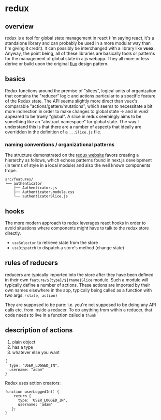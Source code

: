 # redux


## overview

redux is a tool for global state management in react (I'm saying react, it's a
standalone library and can probably be used in a more modular way than I'm
giving it credit). It can possibly be interchanged with a library like
**vuex**. Anyway, the point being, all of these libraries are basically tools
or patterns for the management of global state in a js webapp. They all more or
less derive or build upon the original [flux](https://facebook.github.io/flux/)
design pattern.

## basics

Redux functions around the premise of "slices", logical units of organization
that contains the "reducer" logic and actions particular to a specific feature
of the Redux state. The API seems slightly more direct than vuex's comparable
"actions/getters/mutations", which seems to necessitate a bit more indirection
in order to make changes to global state -> and in vue2 appeared to be truely
"global". A slice in redux seemingly aims to be something like an "abstract
namespace" for global state. The way I understand this is that there are a
number of aspects that ideally are overridden in the definition of a `...Slice.js`
file. 


### naming conventions / organizational patterns

The structure demonstrated on the [redux website](https://redux.js.org/tutorials/essentials/part-2-app-structure)
favors creating a hierarchy as follows, which echoes patterns found in next.js
development (in terms of style in a local module) and also the well known
components trope.

```
src/features/
└── authenticator
    ├── Authenticator.js
    ├── Authenticator.module.css
    └── authenticatorSlice.js
```

## hooks

The more modern approach to redux leverages react hooks in order to avoid
situations where components might have to talk to the redux store directly.

+ `useSelector` to retrieve state from the store
+ `useDispatch` to dispatch a store's method (change state)


## rules of reducers

reducers are typically imported into the store after they have been defined in
their own `feature/${type}/${rname}Slice` module. Such a module will typically
define a number of actions. These actions are imported by their own names
elsewhere in the app, typically being called as a function with two args:
`(state, action)`

They are supposed to be pure: i.e. you're not supposed to be doing any API
calls etc. from inside a reducer. To do anything from within a reducer, that
code needs to live in a function called a `thunk`


## description of actions

1. plain object
2. has a type
3. whatever else you want
```
{
  type: "USER_LOGGED_IN",
  username: "adam"
}

```

Redux uses action creators: 

```
function userLoggedIn() {
    return {
      type: 'USER_LOGGED_IN',
      username: 'adam'
   };
}
```

